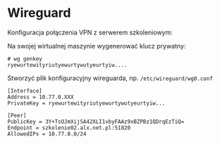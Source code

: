 # Wireguard

Konfiguracja połączenia VPN z serwerem szkoleniowym:

Na swojej wirtualnej maszynie wygenerować klucz prywatny:

```
# wg genkey
ryewurtewityriutyewurtywutyeurtyiw....
```

Stworzyć plik konfiguracyjny wireguarda, np. `/etc/wireguard/wg0.conf`

```
[Interface]
Address = 10.77.0.XXX
PrivateKey = ryewurtewityriutyewurtywutyeurtyiw...

[Peer]
PublicKey = 3Y+TsOJmXijSA42XLI1vbyFAAz9xBZPBz1QDrqEzTiQ=
Endpoint = szkolenie02.alx.net.pl:51820
AllowedIPs = 10.77.0.0/24
```

